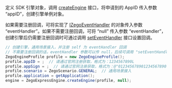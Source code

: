 
定义 SDK 引擎对象，调用 [createEngine](/zh/api?doc=Express_Video_SDK_API~Java_android~class~im-zego-zegoexpress-zego-express-engine#create-engine) 接口，将申请到的 AppID 传入参数 “appID”，创建引擎单例对象。

如果需要注册回调，可将实现了 [IZegoEventHandler](/zh/api?doc=Express_Video_SDK_API~Java_android~class~im-zego-zegoexpress-callback-i-zego-event-handler) 的对象传入参数 “eventHandler”。如果不需要注册回调，可将 “null” 传入参数 “eventHandler”，创建引擎后仍需要注册回调时可通过调用 [setEventHandler](/zh/api?doc=Express_Video_SDK_API~Java_android~class~im-zego-zegoexpress-zego-express-engine#set-event-handler) 接口设置回调。

```java
// 创建引擎，通用场景接入，并注册 self 为 eventHandler 回调
// 不需要注册回调的话，eventHandler 参数可以传 null，后续可调用 "setEventHandler:" 方法设置回调
ZegoEngineProfile profile = new ZegoEngineProfile();
profile.appID = ;  // 请通过官网注册获取，格式为：1234567890L
profile.appSign = ;  // 请通过官网注册获取，格式为：@"0123456789012345678901234567890123456789012345678901234567890123"（共64个字符）
profile.scenario = ZegoScenario.GENERAL;  // 通用场景接入
profile.application = getApplication();
engine = ZegoExpressEngine.createEngine(profile, null);
```  























